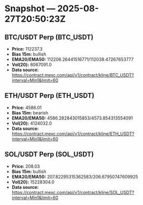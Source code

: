 # Snapshot — 2025-08-27T20:50:23Z

## BTC/USDT Perp (BTC_USDT)
- **Price:** 112237.3
- **Bias 15m:** bullish
- **EMA20/EMA50:** 112206.26441516771/112038.47267653777
- **Vol(20):** 8067091.0
- **Data source:** https://contract.mexc.com/api/v1/contract/kline/BTC_USDT?interval=Min1&limit=60

## ETH/USDT Perp (ETH_USDT)
- **Price:** 4586.01
- **Bias 15m:** bearish
- **EMA20/EMA50:** 4586.282843015853/4573.854313554091
- **Vol(20):** 4124032.0
- **Data source:** https://contract.mexc.com/api/v1/contract/kline/ETH_USDT?interval=Min1&limit=60

## SOL/USDT Perp (SOL_USDT)
- **Price:** 208.03
- **Bias 15m:** bullish
- **EMA20/EMA50:** 207.82295315362583/206.67950747609925
- **Vol(20):** 15228304.0
- **Data source:** https://contract.mexc.com/api/v1/contract/kline/SOL_USDT?interval=Min1&limit=60
